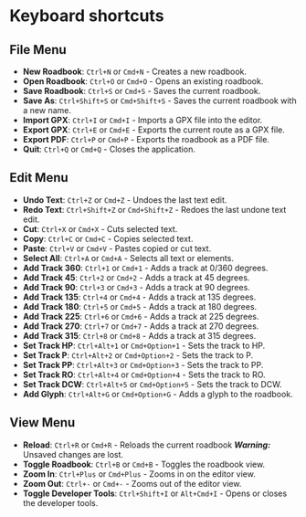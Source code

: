 # Keyboard shortcuts

## File Menu
- **New Roadbook**: `Ctrl+N` or `Cmd+N` - Creates a new roadbook.
- **Open Roadbook**: `Ctrl+O` or `Cmd+O` - Opens an existing roadbook.
- **Save Roadbook**: `Ctrl+S` or `Cmd+S` - Saves the current roadbook.
- **Save As**: `Ctrl+Shift+S` or `Cmd+Shift+S` - Saves the current roadbook with a new name.
- **Import GPX**: `Ctrl+I` or `Cmd+I` - Imports a GPX file into the editor.
- **Export GPX**: `Ctrl+E` or `Cmd+E` - Exports the current route as a GPX file.
- **Export PDF**: `Ctrl+P` or `Cmd+P` - Exports the roadbook as a PDF file.
- **Quit**: `Ctrl+Q` or `Cmd+Q` - Closes the application.

## Edit Menu
- **Undo Text**: `Ctrl+Z` or `Cmd+Z` - Undoes the last text edit.
- **Redo Text**: `Ctrl+Shift+Z` or `Cmd+Shift+Z` - Redoes the last undone text edit.
- **Cut**: `Ctrl+X` or `Cmd+X` - Cuts selected text.
- **Copy**: `Ctrl+C` or `Cmd+C` - Copies selected text.
- **Paste**: `Ctrl+V` or `Cmd+V` - Pastes copied or cut text.
- **Select All**: `Ctrl+A` or `Cmd+A` - Selects all text or elements.
- **Add Track 360**: `Ctrl+1` or `Cmd+1` - Adds a track at 0/360 degrees.
- **Add Track 45**: `Ctrl+2` or `Cmd+2` - Adds a track at 45 degrees.
- **Add Track 90**: `Ctrl+3` or `Cmd+3` - Adds a track at 90 degrees.
- **Add Track 135**: `Ctrl+4` or `Cmd+4` - Adds a track at 135 degrees.
- **Add Track 180**: `Ctrl+5` or `Cmd+5` - Adds a track at 180 degrees.
- **Add Track 225**: `Ctrl+6` or `Cmd+6` - Adds a track at 225 degrees.
- **Add Track 270**: `Ctrl+7` or `Cmd+7` - Adds a track at 270 degrees.
- **Add Track 315**: `Ctrl+8` or `Cmd+8` - Adds a track at 315 degrees.
- **Set Track HP**: `Ctrl+Alt+1` or `Cmd+Option+1` - Sets the track to HP.
- **Set Track P**: `Ctrl+Alt+2` or `Cmd+Option+2` - Sets the track to P.
- **Set Track PP**: `Ctrl+Alt+3` or `Cmd+Option+3` - Sets the track to PP.
- **Set Track RO**: `Ctrl+Alt+4` or `Cmd+Option+4` - Sets the track to RO.
- **Set Track DCW**: `Ctrl+Alt+5` or `Cmd+Option+5` - Sets the track to DCW.
- **Add Glyph**: `Ctrl+Alt+G` or `Cmd+Option+G` - Adds a glyph to the roadbook.

## View Menu
- **Reload**: `Ctrl+R` or `Cmd+R` - Reloads the current roadbook ***Warning:*** Unsaved changes are lost.
- **Toggle Roadbook**: `Ctrl+B` or `Cmd+B` - Toggles the roadbook view.
- **Zoom In**: `Ctrl+Plus` or `Cmd+Plus` - Zooms in on the editor view.
- **Zoom Out**: `Ctrl+-` or `Cmd+-` - Zooms out of the editor view.
- **Toggle Developer Tools**: `Ctrl+Shift+I` or `Alt+Cmd+I` - Opens or closes the developer tools.
